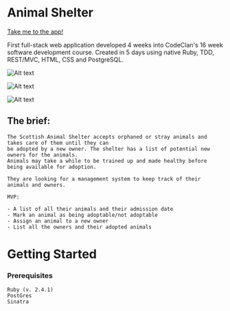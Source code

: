 # Animal Shelter

[Take me to the app!](https://animal-shelter-crm-system.herokuapp.com/)

First full-stack web application developed 4 weeks into CodeClan's 16 week software development course. Created in 5 days using native Ruby, TDD, REST/MVC, HTML, CSS and PostgreSQL.

![Alt text](https://i.imgur.com/rPVsjOj.jpg "Screenshot of app") 

![Alt text](https://i.imgur.com/d7ydOh6.jpg "ScreenshotII of app") 

![Alt text](https://i.imgur.com/G1KJAXx.jpg "ScreenshotIII of app") 

## The brief:

```
The Scottish Animal Shelter accepts orphaned or stray animals and takes care of them until they can 
be adopted by a new owner. The shelter has a list of potential new owners for the animals. 
Animals may take a while to be trained up and made healthy before being available for adoption.

They are looking for a management system to keep track of their animals and owners.

MVP:

- A list of all their animals and their admission date
- Mark an animal as being adoptable/not adoptable
- Assign an animal to a new owner
- List all the owners and their adopted animals
```

# Getting Started

### Prerequisites    
```
Ruby (v. 2.4.1)
PostGres
Sinatra 
```



